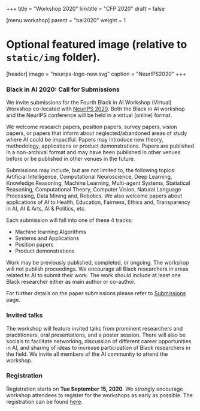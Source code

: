 ﻿+++
title = "Workshop 2020"
linktitle = "CFP 2020"
draft = false

[menu.workshop]
parent = "bai2020"
weight = 1

# Optional featured image (relative to `static/img` folder).
[header]
image = "neurips-logo-new.svg"
caption = "NeurIPS2020"
+++

### Black in AI 2020: Call for Submissions

We invite submissions for the Fourth Black in AI Workshop (Virtual) Workshop co-located with [NeurIPS 2020](https://nips.cc/). Both the Black in AI workshop and the NeurIPS conference will be held in a virtual (online) format.

We welcome research papers, position papers, survey papers, vision papers, or papers that inform about neglected/abandoned areas of study where AI
could be impactful. Papers may introduce new theory, methodology, applications or product demonstrations. Papers are published in a non-archival format and may have been published in other venues before or be published in other venues in the future.

Submissions may include, but are not limited to, the following topics: Artificial Intelligence, Computational Neuroscience, Deep Learning, Knowledge Reasoning, Machine Learning, Multi-agent Systems, Statistical Reasoning, Computational Theory, Computer Vision, Natural Language Processing, Data
Mining and, Robotics. We also welcome papers about applications of AI to Health, Education, Fairness, Ethics and, Transparency in AI, AI & Arts, AI
& Politics, etc.

Each submission will fall into one of these 4 tracks:

* Machine learning Algorithms
* Systems and Applications
* Position papers
* Product demonstrations

Work may be previously published, completed, or ongoing. The workshop will not publish proceedings. We encourage all Black researchers in areas
related to AI to submit their work. The work should include at least one Black researcher either as main author or co-author.

For further details on the paper submissions please refer to [Submissions](../submissions/) page.

### Invited talks 
The workshop will feature invited talks from prominent researchers and practitioners, oral presentations, and a poster session. There will also be socials to facilitate networking, discussion of different career opportunities in AI, and sharing of ideas to increase participation of Black researchers in the field. We invite all members of the AI community to attend the workshop.

### Registration
Registration starts on __Tue September 15, 2020__. We strongly encourage workshop attendees to register for the workshops as early as possible. The registration can be found [here](https://nips.cc/accounts/login/?next=/Profile).

<!---
  The early registration deadline for the conference is __Sun October 13, 2019 11:59 EST:__.


* <span style="color:red">~~__Tue July 30, 2019 11:00 PM UTC:__ Abstract submission deadline~~</span>

* <span style="color:red">~~__Extended:__ __Tue Aug 06, 2019 11:00 PM UTC:__ Abstract submission deadline~~</span>

* <span style="color:red">~~__Wed July 31, 2019 11:00 PM UTC:__ Travel grant application deadline~~</span> 

* <span style="color:red">~~__Extended:__ __Wed Aug 07, 2019 11:00 PM UTC:__ Travel grant application deadline~~</span>

* <span style="color:red">~~__30th August, 2019:__ Notification of travel grant approval/rejection~~</span>
* <span style="color:red">~~__31st August, 2019:__ Notification of paper submission acceptance/rejection~~</span>
* __Sun October 13, 2019 11:59 EST:__ NeurIPS early registration deadline
* __Monday December 9th, 2019 9:00 am to 5:30 pm EST:__ Third BAI Workshop
-->